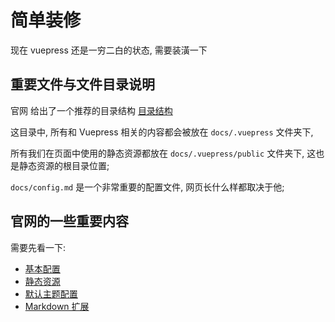 # 简单装修

现在 vuepress 还是一穷二白的状态, 需要装潢一下

## 重要文件与文件目录说明

官网 给出了一个推荐的目录结构 [目录结构](https://www.vuepress.cn/guide/directory-structure.html#默认的页面路由)

这目录中, 所有和 Vuepress 相关的内容都会被放在 `docs/.vuepress` 文件夹下, 

所有我们在页面中使用的静态资源都放在 `docs/.vuepress/public` 文件夹下, 这也是静态资源的根目录位置; 

`docs/config.md` 是一个非常重要的配置文件, 网页长什么样都取决于他;

## 官网的一些重要内容

需要先看一下: 
- [基本配置](https://www.vuepress.cn/guide/basic-config.html#配置文件)
- [静态资源](https://www.vuepress.cn/guide/assets.html#相对路径)
- [默认主题配置](https://www.vuepress.cn/theme/default-theme-config.html#首页)
- [Markdown 扩展](https://www.vuepress.cn/guide/markdown.html)
